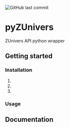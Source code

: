 ![GitHub last commit](https://img.shields.io/github/last-commit/MalikAza/pyZUnivers)

# pyZUnivers
ZUnivers API python wrapper

## Getting started
### Installation
1. 
2. 
3. 
### Usage

## Documentation